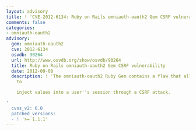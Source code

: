 ```yaml
---
layout: advisory
title: ! 'CVE-2012-6134: Ruby on Rails omniauth-oauth2 Gem CSRF vulnerability'
comments: false
categories:
- omniauth-oauth2
advisory:
  gem: omniauth-oauth2
  cve: 2012-6134
  osvdb: 90264
  url: http://www.osvdb.org/show/osvdb/90264
  title: Ruby on Rails omniauth-oauth2 Gem CSRF vulnerability
  date: 2012-09-08
  description: ! 'The omniauth-oauth2 Ruby Gem contains a flaw that allows an attacker
    to

    inject values into a user''s session through a CSRF attack.

'
  cvss_v2: 6.8
  patched_versions:
  - ! '>= 1.1.1'
---
```

